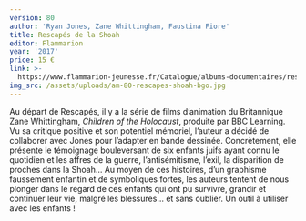 ```yaml
---
version: 80
author: 'Ryan Jones, Zane Whittingham, Faustina Fiore'
title: Rescapés de la Shoah
editor: Flammarion
year: '2017'
price: 15 €
link: >-
  https://www.flammarion-jeunesse.fr/Catalogue/albums-documentaires/rescapes-de-la-shoah
img_src: /assets/uploads/am-80-rescapes-shoah-bgo.jpg
---
```

Au départ de Rescapés, il y a la série de films d’animation du Britannique
 Zane Whittingham, _Children of the Holocaust_, produite
 par BBC Learning. Vu sa critique positive et son potentiel mémoriel,
 l’auteur a décidé de collaborer avec Jones pour l’adapter en
 bande dessinée. Concrètement, elle présente le témoignage bouleversant
 de six enfants juifs ayant connu le quotidien et les affres
 de la guerre, l’antisémitisme, l’exil, la disparition de proches dans
 la Shoah… Au moyen de ces histoires, d’un graphisme faussement
 enfantin et de symboliques fortes, les auteurs tentent de nous plonger
 dans le regard de ces enfants qui ont pu survivre, grandir et continuer leur vie,
 malgré les blessures… et sans oublier. Un outil à utiliser avec les enfants !
